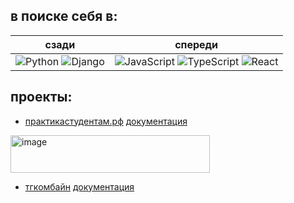 ## в поиске себя в:

| сзади | спереди |
|---------|----------|
| <img src="https://img.shields.io/badge/python-3670A0?style=for-the-badge&logo=python&logoColor=ffdd54" alt="Python"> <img src="https://img.shields.io/badge/django-%23092E20.svg?style=for-the-badge&logo=django&logoColor=white" alt="Django"> | <img src="https://img.shields.io/badge/javascript-%23323330.svg?style=for-the-badge&logo=javascript&logoColor=%23F7DF1E" alt="JavaScript"> <img src="https://img.shields.io/badge/typescript-%23007ACC.svg?style=for-the-badge&logo=typescript&logoColor=white" alt="TypeScript"> <img src="https://img.shields.io/badge/react-%2320232a.svg?style=for-the-badge&logo=react&logoColor=%2361DAFB" alt="React"> |

## проекты:
- [практикастудентам.рф](https://xn--80aaapfpnbwiomskedn.xn--p1ai/) [документация](почтовыйсервис.md) 
<img width="319" height="60" alt="image" src="https://github.com/user-attachments/assets/9861ba8a-b26c-4875-aa03-8af536afa2c6" />

- [тгкомбайн]() [документация](тгкомбайн.md) 
